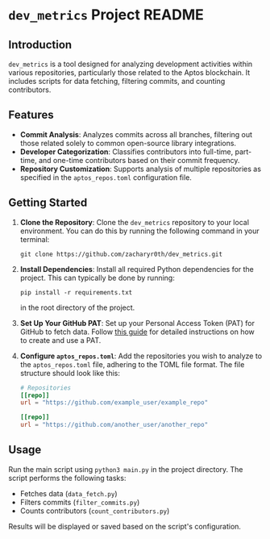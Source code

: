 # `dev_metrics` Project README

## Introduction

`dev_metrics` is a tool designed for analyzing development activities within various repositories, particularly those related to the Aptos blockchain. It includes scripts for data fetching, filtering commits, and counting contributors.

## Features

- **Commit Analysis**: Analyzes commits across all branches, filtering out those related solely to common open-source library integrations.
- **Developer Categorization**: Classifies contributors into full-time, part-time, and one-time contributors based on their commit frequency.
- **Repository Customization**: Supports analysis of multiple repositories as specified in the `aptos_repos.toml` configuration file.

## Getting Started

1. **Clone the Repository**: Clone the `dev_metrics` repository to your local environment. You can do this by running the following command in your terminal:

    ```
    git clone https://github.com/zacharyr0th/dev_metrics.git
    ```

2. **Install Dependencies**: Install all required Python dependencies for the project. This can typically be done by running:

    ```
    pip install -r requirements.txt
    ```

    in the root directory of the project.

3. **Set Up Your GitHub PAT**: Set up your Personal Access Token (PAT) for GitHub to fetch data. Follow [this guide](url) for detailed instructions on how to create and use a PAT.

4. **Configure `aptos_repos.toml`**: Add the repositories you wish to analyze to the `aptos_repos.toml` file, adhering to the TOML file format. The file structure should look like this:

    ```toml
    # Repositories
    [[repo]]
    url = "https://github.com/example_user/example_repo"

    [[repo]]
    url = "https://github.com/another_user/another_repo"
    ```

## Usage

Run the main script using `python3 main.py` in the project directory. The script performs the following tasks:
- Fetches data (`data_fetch.py`)
- Filters commits (`filter_commits.py`)
- Counts contributors (`count_contributors.py`)

Results will be displayed or saved based on the script's configuration.
